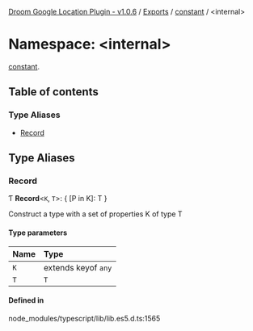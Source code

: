 [Droom Google Location Plugin - v1.0.6](../README.md) / [Exports](../modules.md) / [constant](constant.md) / <internal\>

# Namespace: <internal\>

[constant](constant.md).<internal>

## Table of contents

### Type Aliases

- [Record](constant._internal_.md#record)

## Type Aliases

### Record

Ƭ **Record**<`K`, `T`\>: { [P in K]: T }

Construct a type with a set of properties K of type T

#### Type parameters

| Name | Type |
| :------ | :------ |
| `K` | extends keyof `any` |
| `T` | `T` |

#### Defined in

node_modules/typescript/lib/lib.es5.d.ts:1565
